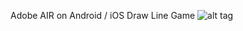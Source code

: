 ﻿Adobe AIR on Android / iOS
Draw Line Game
![alt tag](https://github.com/milkmidi/air_draw_line/blob/master/preview.png)
